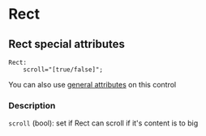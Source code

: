 # Rect

## Rect special attributes
    Rect:
	    scroll="[true/false]";

You can also use [general attributes](GeneralAttributes.md) on this control

### Description
`scroll` (bool): set if Rect can scroll if it's content is to big

